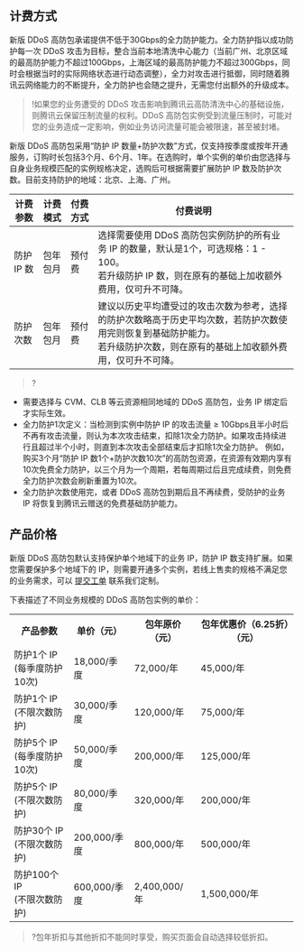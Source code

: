## 计费方式

新版 DDoS 高防包承诺提供不低于30Gbps的全力防护能力。全力防护指以成功防护每一次 DDoS 攻击为目标，整合当前本地清洗中心能力（当前广州、北京区域的最高防护能力不超过100Gbps，上海区域的最高防护能力不超过300Gbps，同时会根据当时的实际网络状态进行动态调整），全力对攻击进行抵御，同时随着腾讯云网络能力的不断提升，全力防护也会随之提升，无需您付出额外的升级成本。

>!如果您的业务遭受的 DDoS 攻击影响到腾讯云高防清洗中心的基础设施，则腾讯云保留压制流量的权利。DDoS 高防包实例受到流量压制时，可能对您的业务造成一定影响，例如业务访问流量可能会被限速，甚至被封堵。

新版 DDoS 高防包采用“防护 IP 数量+防护次数”方式，仅支持按季度或按年开通服务，订购时长包括3个月、6个月、1年。在选购时，单个实例的单价由您选择与自身业务规模匹配的实例规格决定，选购后可根据需要扩展防护 IP 数及防护次数。目前支持防护的地域：北京、上海、广州。


| 计费参数      | 计费模式  | 付费方式 | 付费说明                                                       |
| ------------ | ------------ | -------- | ------------------------------------------------------------ |
| 防护 IP 数 | 包年包月 | 预付费   | 选择需要使用 DDoS 高防包实例防护的所有业务 IP 的数量，默认是1个，可选规格：1 - 100。</br>若升级防护 IP 数，则在原有的基础上加收额外费用，仅可升不可降。 |
| 防护次数 | 包年包月 | 预付费   | 建议以历史平均遭受过的攻击次数为参考，选择的防护次数略高于历史平均次数，若防护次数使用完则恢复到基础防护能力。</br>若升级防护次数，则在原有的基础上加收额外费用，仅可升不可降。 |

>?
- 需要选择与 CVM、CLB 等云资源相同地域的 DDoS 高防包，业务 IP 绑定后才实际生效。
- 全力防护1次定义：当检测到实例中防护 IP 的攻击流量 ≥ 10Gbps且半小时后不再有攻击流量，则认为本次攻击结束，扣除1次全力防护。如果攻击持续进行且超过半个小时，则直到本次攻击全部结束后才扣除1次全力防护。
例如，购买3个月“防护 IP 数1个+防护次数10次”的高防包资源，在资源有效期内享有10次免费全力防护，以三个月为一个周期，若每周期过后且完成续费，则免费全力防护次数会刷新重置为10次。
- 全力防护次数使用完，或者 DDoS 高防包到期后且不再续费，受防护的业务 IP 将恢复到腾讯云赠送的免费基础防护能力。


## 产品价格

新版 DDoS 高防包默认支持保护单个地域下的业务 IP，防护 IP 数支持扩展。如果您需要保护多个地域下的 IP，则需要开通多个实例，若线上售卖的规格不满足您的业务需求，可以 [提交工单](https://console.cloud.tencent.com/workorder/category) 联系我们定制。

下表描述了不同业务规模的 DDoS 高防包实例的单价：
<table>
    <tr>
         <th>产品参数</th>  
         <th>单价（元）</th>  
	<th>包年原价（元）</th>
         <th>包年优惠价（6.25折）（元）</th>  
     </tr>
	 <tr>
         <td>防护1个 IP</br>(每季度防护10次)</td>  
         <td>18,000/季度</td>  
				 <td>72,000/年</td>  
         <td>45,000/年</td>  
		</tr> 
	 <tr>
         <td>防护1个 IP</br>(不限次数防护)</td>  
         <td>30,000/季度</td>  
	<td>120,000/年</td>
	<td>75,000/年</td>
     </tr>
	 <tr>
         <td>防护5个 IP</br>(每季度防护10次)</td>  
         <td>50,000/季度</td>
	 <td>200,000/年</td>  
         <td>125,000/年 </td>
     </tr>
	 <tr>
         <td>防护5个 IP</br>(不限次数防护)</td>  
         <td>80,000/季度</td>  
	 <td>320,000/年</td>  
         <td>200,000/年</td>
     </tr>
	 <tr>
         <td>防护30个 IP</br>(不限次数防护)</td>  
         <td>200,000/季度</td> 
	 <td>800,000/年</td>  
         <td>500,000/年</td>  
     </tr> 
	 <tr>
         <td>防护100个 IP</br>(不限次数防护)</td>  
	  <td>600,000/季度</td>
	  <td>2,400,000/年</td>
	  <td>1,500,000/年 </td>
     </tr>
</table>

>?包年折扣与其他折扣不能同时享受，购买页面会自动选择较低折扣。
<span id="txfh"></span>


